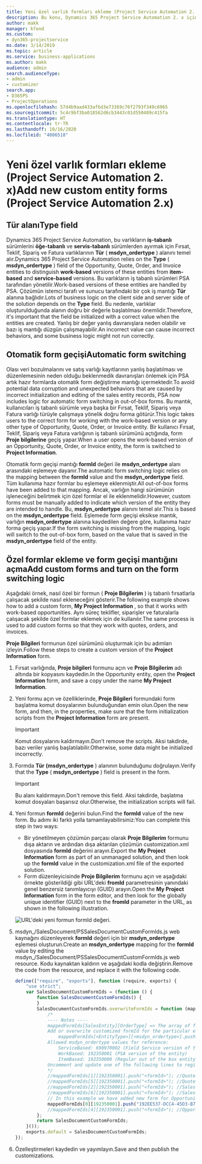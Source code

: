 ```yaml
---
title: Yeni özel varlık formları ekleme (Project Service Automation 2. x)
description: Bu konu, Dynamics 365 Project Service Automation 2. x içindeki fırsatlar, teklifler, siparişler veya faturalar için özel varlık formlarının nasıl ekleneceği hakkında bilgi sağlar.
author: makk
manager: kfend
ms.custom:
- dyn365-projectservice
ms.date: 3/14/2019
ms.topic: article
ms.service: business-applications
ms.author: makk
audience: admin
search.audienceType:
- admin
- customizer
search.app:
- D365PS
- ProjectOperations
ms.openlocfilehash: 57d4b9aad433af6d3e73369c76f2793f349c6965
ms.sourcegitcommit: 5c4c9bf3ba018562d6cb3443c01d550489c415fa
ms.translationtype: HT
ms.contentlocale: tr-TR
ms.lasthandoff: 10/16/2020
ms.locfileid: "4086518"
---
```

# <a name="add-new-custom-entity-forms-project-service-automation-2x"></a><span data-ttu-id="88ea7-103">Yeni özel varlık formları ekleme (Project Service Automation 2. x)</span><span class="sxs-lookup"><span data-stu-id="88ea7-103">Add new custom entity forms (Project Service Automation 2.x)</span></span>

## <a name="type-field"></a><span data-ttu-id="88ea7-104">Tür alanı</span><span class="sxs-lookup"><span data-stu-id="88ea7-104">Type field</span></span> 

<span data-ttu-id="88ea7-105">Dynamics 365 Project Service Automation, bu varlıkların **iş-tabanlı** sürümlerini **öğe-tabanlı** ve **servis-tabanlı** sürümlerden ayırmak için Fırsat, Teklif, Sipariş ve Fatura varlıklarının **Tür** ( **msdyn\_ordertype** ) alanını temel alır.</span><span class="sxs-lookup"><span data-stu-id="88ea7-105">Dynamics 365 Project Service Automation relies on the **Type** ( **msdyn\_ordertype** ) field of the Opportunity, Quote, Order, and Invoice entities to distinguish **work-based** versions of these entities from **item-based** and **service-based** versions.</span></span> <span data-ttu-id="88ea7-106">Bu varlıkların iş tabanlı sürümleri PSA tarafından yönetilir.</span><span class="sxs-lookup"><span data-stu-id="88ea7-106">Work-based versions of these entities are handled by PSA.</span></span> <span data-ttu-id="88ea7-107">Çözümün istemci tarafı ve sunucu tarafındaki bir çok iş mantığı **Tür** alanına bağlıdır.</span><span class="sxs-lookup"><span data-stu-id="88ea7-107">Lots of business logic on the client side and server side of the solution depends on the **Type** field.</span></span> <span data-ttu-id="88ea7-108">Bu nedenle, varlıklar oluşturulduğunda alanın doğru bir değerle başlatılması önemlidir.</span><span class="sxs-lookup"><span data-stu-id="88ea7-108">Therefore, it's important that the field be initialized with a correct value when the entities are created.</span></span> <span data-ttu-id="88ea7-109">Yanlış bir değer yanlış davranışlara neden olabilir ve bazı iş mantığı düzgün çalışmayabilir.</span><span class="sxs-lookup"><span data-stu-id="88ea7-109">An incorrect value can cause incorrect behaviors, and some business logic might not run correctly.</span></span>

## <a name="automatic-form-switching"></a><span data-ttu-id="88ea7-110">Otomatik form geçişi</span><span class="sxs-lookup"><span data-stu-id="88ea7-110">Automatic form switching</span></span>

<span data-ttu-id="88ea7-111">Olası veri bozulmalarını ve satış varlığı kayıtlarının yanlış başlatılması ve düzenlemesinin neden olduğu beklenmedik davranışları önlemek için PSA artık hazır formlarda otomatik form değiştirme mantığı içermektedir.</span><span class="sxs-lookup"><span data-stu-id="88ea7-111">To avoid potential data corruption and unexpected behaviors that are caused by incorrect initialization and editing of the sales entity records, PSA now includes logic for automatic form switching in out-of-box forms.</span></span> <span data-ttu-id="88ea7-112">Bu mantık, kullanıcıları iş tabanlı sürümle veya başka bir Fırsat, Teklif, Sipariş veya Fatura varlığı türüyle çalışmaya yönelik doğru forma götürür.</span><span class="sxs-lookup"><span data-stu-id="88ea7-112">This logic takes users to the correct form for working with the work-based version or any other type of Opportunity, Quote, Order, or Invoice entity.</span></span> <span data-ttu-id="88ea7-113">Bir kullanıcı Fırsat, Teklif, Sipariş veya Fatura varlığının iş tabanlı sürümünü açtığında, form **Proje bilgilerine** geçiş yapar.</span><span class="sxs-lookup"><span data-stu-id="88ea7-113">When a user opens the work-based version of an Opportunity, Quote, Order, or Invoice entity, the form is switched to **Project Information**.</span></span>

<span data-ttu-id="88ea7-114">Otomatik form geçişi mantığı **formId** değeri ile **msdyn\_ordertype** alanı arasındaki eşlemeye dayanır.</span><span class="sxs-lookup"><span data-stu-id="88ea7-114">The automatic form switching logic relies on the mapping between the **formId** value and the **msdyn\_ordertype** field.</span></span> <span data-ttu-id="88ea7-115">Tüm kullanıma hazır formlar bu eşlemeye eklenmiştir.</span><span class="sxs-lookup"><span data-stu-id="88ea7-115">All out-of-box forms have been added to that mapping.</span></span> <span data-ttu-id="88ea7-116">Ancak, varlığın hangi sürümünün işleneceğini belirtmek için özel formlar el ile eklenmelidir.</span><span class="sxs-lookup"><span data-stu-id="88ea7-116">However, custom forms must be manually added to indicate which version of the entity they are intended to handle.</span></span> <span data-ttu-id="88ea7-117">Bu, **msdyn\_ordertype** alanını temel alır.</span><span class="sxs-lookup"><span data-stu-id="88ea7-117">This is based on the **msdyn\_ordertype** field.</span></span> <span data-ttu-id="88ea7-118">Eşlemede form geçişi eksikse mantık, varlığın **msdyn\_ordertype** alanına kaydedilen değere göre, kullanıma hazır forma geçiş yapar.</span><span class="sxs-lookup"><span data-stu-id="88ea7-118">If the form switching is missing from the mapping, logic will switch to the out-of-box form, based on the value that is saved in the **msdyn\_ordertype** field of the entity.</span></span>

## <a name="add-custom-forms-and-turn-on-the-form-switching-logic"></a><span data-ttu-id="88ea7-119">Özel formlar ekleme ve form geçişi mantığını açma</span><span class="sxs-lookup"><span data-stu-id="88ea7-119">Add custom forms and turn on the form switching logic</span></span>

<span data-ttu-id="88ea7-120">Aşağıdaki örnek, nasıl özel bir formun ( **Proje Bilgilerim** ) iş tabanlı fırsatlarla çalışacak şekilde nasıl ekleneceğini gösterir.</span><span class="sxs-lookup"><span data-stu-id="88ea7-120">The following example shows how to add a custom form, **My Project Information** , so that it works with work-based opportunities.</span></span> <span data-ttu-id="88ea7-121">Aynı süreç teklifler, siparişler ve faturalarla çalışacak şekilde özel formlar eklemek için de kullanılır.</span><span class="sxs-lookup"><span data-stu-id="88ea7-121">The same process is used to add custom forms so that they work with quotes, orders, and invoices.</span></span>

<span data-ttu-id="88ea7-122">**Proje Bilgileri** formunun özel sürümünü oluşturmak için bu adımları izleyin.</span><span class="sxs-lookup"><span data-stu-id="88ea7-122">Follow these steps to create a custom version of the **Project Information** form.</span></span>

1. <span data-ttu-id="88ea7-123">Fırsat varlığında, **Proje bilgileri** formunu açın ve **Proje Bilgilerim** adı altında bir kopyasını kaydedin.</span><span class="sxs-lookup"><span data-stu-id="88ea7-123">In the Opportunity entity, open the **Project Information** form, and save a copy under the name **My Project Information**.</span></span>
2. <span data-ttu-id="88ea7-124">Yeni formu açın ve özelliklerinde, **Proje Bilgileri** formundaki form başlatma komut dosyalarının bulunduğundan emin olun.</span><span class="sxs-lookup"><span data-stu-id="88ea7-124">Open the new form, and then, in the properties, make sure that the form initialization scripts from the **Project Information** form are present.</span></span> 

    > [!IMPORTANT]
    > <span data-ttu-id="88ea7-125">Komut dosyalarını kaldırmayın.</span><span class="sxs-lookup"><span data-stu-id="88ea7-125">Don't remove the scripts.</span></span> <span data-ttu-id="88ea7-126">Aksi takdirde, bazı veriler yanlış başlatılabilir.</span><span class="sxs-lookup"><span data-stu-id="88ea7-126">Otherwise, some data might be initialized incorrectly.</span></span>

3. <span data-ttu-id="88ea7-127">Formda **Tür** **(msdyn\_ordertype** ) alanının bulunduğunu doğrulayın.</span><span class="sxs-lookup"><span data-stu-id="88ea7-127">Verify that the **Type** ( **msdyn\_ordertype** ) field is present in the form.</span></span> 

    > [!IMPORTANT]
    > <span data-ttu-id="88ea7-128">Bu alanı kaldırmayın.</span><span class="sxs-lookup"><span data-stu-id="88ea7-128">Don't remove this field.</span></span> <span data-ttu-id="88ea7-129">Aksi takdirde, başlatma komut dosyaları başarısız olur.</span><span class="sxs-lookup"><span data-stu-id="88ea7-129">Otherwise, the initialization scripts will fail.</span></span>

4. <span data-ttu-id="88ea7-130">Yeni formun **formId** değerini bulun.</span><span class="sxs-lookup"><span data-stu-id="88ea7-130">Find the **formId** value of the new form.</span></span> <span data-ttu-id="88ea7-131">Bu adımı iki farklı yolla tamamlayabilirsiniz:</span><span class="sxs-lookup"><span data-stu-id="88ea7-131">You can complete this step in two ways:</span></span>

    - <span data-ttu-id="88ea7-132">Bir yönetilmeyen çözümün parçası olarak **Proje Bilgilerim** formunu dışa aktarın ve ardından dışa aktarılan çözümün customization.xml dosyasında **formId** değerini arayın.</span><span class="sxs-lookup"><span data-stu-id="88ea7-132">Export the **My Project Information** form as part of an unmanaged solution, and then look up the **formId** value in the customization.xml file of the exported solution.</span></span>
    - <span data-ttu-id="88ea7-133">Form düzenleyicisinde **Proje Bilgilerim** formunu açın ve aşağıdaki örnekte gösterildiği gibi URL'deki **fromId** parametresinin yanındaki genel benzersiz tanımlayıcıyı (GUID) arayın.</span><span class="sxs-lookup"><span data-stu-id="88ea7-133">Open the **My Project Information** form in the form editor, and then look for the globally unique identifier (GUID) next to the **fromId** parameter in the URL, as shown in the following illustration.</span></span>

    ![URL'deki yeni formun formId değeri.](media/how-to-add-custom-forms-in-v2.0.png)

5. <span data-ttu-id="88ea7-135">msdyn\_/SalesDocument/PSSalesDocumentCustomFormIds.js web kaynağını düzenleyerek **formId** değeri için bir **msdyn\_ordertype** eşlemesi oluşturun.</span><span class="sxs-lookup"><span data-stu-id="88ea7-135">Create an **msdyn\_ordertype** mapping for the **formId** value by editing the msdyn\_/SalesDocument/PSSalesDocumentCustomFormIds.js web resource.</span></span> <span data-ttu-id="88ea7-136">Kodu kaynaktan kaldırın ve aşağıdaki kodla değiştirin.</span><span class="sxs-lookup"><span data-stu-id="88ea7-136">Remove the code from the resource, and replace it with the following code.</span></span>

    ```javascript
    define(["require", "exports"], function (require, exports) {
        "use strict";
        var SalesDocumentCustomFormIds = (function () {
            function SalesDocumentCustomFormIds() {
            }
            SalesDocumentCustomFormIds.overwriteFormIds = function (mappedFormIds) {
                /*
                ---- Notes ----
                mappedFormIds[SalesEntity][OrderType] => The array of forms IDs that support particular entity and order type
                Add or overwrite customized formId for the particular entity and order type by calling:
                    mappedFormIds[<EntityType>][<msdyn_ordertype>].push("<formId>");
                Allowed msdyn_ordertype values for reference:
                    ServiceBased: 690970002 (Field Service version of the entity)
                    WorkBased: 192350001 (PSA version of the entity)
                    ItemBased: 192350000 (Regular out of the box entity)
                Uncomment and update one of the following lines to register custom PSA form for required entity:
                */      
                //mappedFormIds[1][192350001].push("<formId>"); //Quote
                //mappedFormIds[5][192350001].push("<formId>"); //Quote Line
                //mappedFormIds[2][192350001].push("<formId>"); //Sales Order
                //mappedFormIds[6][192350001].push("<formId>"); //Sales Order Line
                // In this example we have added new form for Opportunity
                mappedFormIds[0][192350001].push("192EE537-DCC4-45D3-B7AF-EA694B9113D2"); //Opportunity
                //mappedFormIds[4][192350001].push("<formId>"); //Opportunity Line
            };
            return SalesDocumentCustomFormIds;
        }());
        exports.default = SalesDocumentCustomFormIds;
    });
    ```

6. <span data-ttu-id="88ea7-137">Özelleştirmeleri kaydedin ve yayımlayın.</span><span class="sxs-lookup"><span data-stu-id="88ea7-137">Save and then publish the customizations.</span></span>

